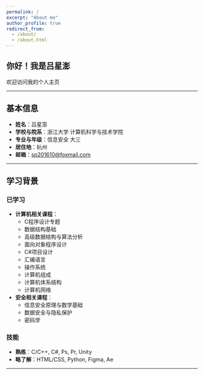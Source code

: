 ```yaml
---
permalink: /
excerpt: "About me"
author_profile: true
redirect_from: 
  - /about/
  - /about.html
---
```


## 你好！我是吕星澎

欢迎访问我的个人主页

---

## 基本信息

- **姓名**：吕星澎
- **学校与院系**：浙江大学 计算机科学与技术学院  
- **专业与年级**：信息安全 大三  
- **居住地**：杭州  
- **邮箱**：sp201610@foxmail.com 

---

## 学习背景

### 已学习

- **计算机相关课程**：
  - C程序设计专题
  - 数据结构基础
  - 高级数据结构与算法分析
  - 面向对象程序设计
  - C#项目设计
  - 汇编语言
  - 操作系统
  - 计算机组成
  - 计算机体系结构
  - 计算机网络
- **安全相关课程**：
  - 信息安全原理与数学基础
  - 数据安全与隐私保护
  - 密码学

### 技能

- **熟练**：C/C++, C#, Ps, Pr, Unity
- **略了解**：HTML/CSS, Python, Figma, Ae

---

